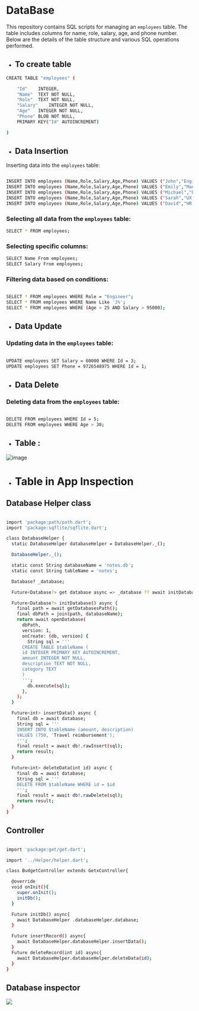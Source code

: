 # DataBase

This repository contains SQL scripts for managing an `employees` table. The table includes columns for name, role, salary, age, and phone number. Below are the details of the table structure and various SQL operations performed.

- ## To create table
```bash
CREATE TABLE "employees" (

	"Id"	INTEGER,
	"Name"	TEXT NOT NULL,
	"Role"	TEXT NOT NULL,
	"Salary"	INTEGER NOT NULL,
	"Age"	INTEGER NOT NULL,
	"Phone"	BLOB NOT NULL,
	PRIMARY KEY("Id" AUTOINCREMENT)

)
```

- ## Data Insertion

Inserting data into the `employees` table:

```bash

INSERT INTO employees (Name,Role,Salary,Age,Phone) VALUES ("John","Engineer",90000,28,5551234567);
INSERT INTO employees (Name,Role,Salary,Age,Phone) VALUES ("Emily","Manager",105000,26,5553456789);
INSERT INTO employees (Name,Role,Salary,Age,Phone) VALUES ("Michael","Data Analyst",75000,26,5552345678);
INSERT INTO employees (Name,Role,Salary,Age,Phone) VALUES ("Sarah","UX Designer",85000,30,5554567890);
INSERT INTO employees (Name,Role,Salary,Age,Phone) VALUES ("David","HR Specialist",70000,28,5555678901);

```

### Selecting all data from the `employees` table:

```bash
SELECT * FROM employees;
```
### Selecting specific columns:

```bash
SELECT Name From employees;
SELECT Salary From employees;
```

### Filtering data based on conditions:

```bash

SELECT * FROM employees WHERE Role = "Engineer";
SELECT * FROM employees WHERE Name Like 'J%';
SELECT * FROM employees WHERE (Age > 25 AND Salary > 95000);

```
- ## Data Update

### Updating data in the `employees` table:

```bash

UPDATE employees SET Salary = 60000 WHERE Id = 3;
UPDATE employees SET Phone = 9726548975 WHERE Id = 1;

```

- ## Data Delete

### Deleting data from the `employees` table:

```bash

DELETE FROM employees WHERE Id = 5;
DELETE FROM employees WHERE Age > 30;

```

- ## Table :

![image](https://github.com/user-attachments/assets/d6639f53-fcae-4a3c-a7f7-5a2daf9a7ef8)

- # Table in App Inspection

## Database Helper class
```bash

import 'package:path/path.dart';
import 'package:sqflite/sqflite.dart';

class DatabaseHelper {
  static DatabaseHelper databaseHelper = DatabaseHelper._();

  DatabaseHelper._();

  static const String databaseName = 'notes.db';
  static const String tableName = 'notes';

  Database? _database;

  Future<Database?> get database async => _database ?? await initDatabase();

  Future<Database?> initDatabase() async {
    final path = await getDatabasesPath();
    final dbPath = join(path, databaseName);
    return await openDatabase(
      dbPath,
      version: 1,
      onCreate: (db, version) {
        String sql = '''
      CREATE TABLE $tableName (
      id INTEGER PRIMARY KEY AUTOINCREMENT,
      amount INTEGER NOT NULL,
      description TEXT NOT NULL,
      category TEXT
      )
      ''';
        db.execute(sql);
      },
    );
  }

  Future<int> insertData() async {
    final db = await database;
    String sql = '''
    INSERT INTO $tableName (amount, description)
    VALUES (750, 'Travel reimbursement');
    ''';
    final result = await db!.rawInsert(sql);
    return result;
  }

  Future<int> deleteData(int id) async {
    final db = await database;
    String sql = '''
    DELETE FROM $tableName WHERE id = $id
    ''';
    final result = await db!.rawDelete(sql);
    return result;
  }
}

```

## Controller
```bash

import 'package:get/get.dart';

import '../Helper/helper.dart';

class BudgetController extends GetxController{

  @override
  void onInit(){
    super.onInit();
    initDb();
  }

  Future initDb() async{
    await DatabaseHelper .databaseHelper.database;
  }

  Future insertRecord() async{
    await DatabaseHelper.databaseHelper.insertData();
  }
  Future deleteRecord(int id) async{
    await DatabaseHelper.databaseHelper.deleteData(id);
  }
}

```

## Database inspector

<img src="https://github.com/user-attachments/assets/7e8f70e7-076d-4b02-a057-16eabd0ebf46">




